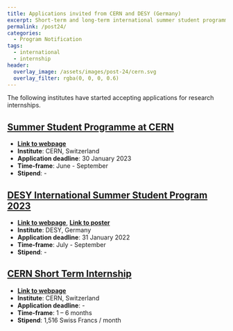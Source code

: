 ```yaml
---
title: Applications invited from CERN and DESY (Germany)
excerpt: Short-term and long-term international summer student programmes
permalink: /post24/
categories:
  - Program Notification
tags:
  - international
  - internship
header:
  overlay_image: /assets/images/post-24/cern.svg
  overlay_filter: rgba(0, 0, 0, 0.6)
---
```


The following institutes have started accepting applications for research internships.

## [Summer Student Programme at CERN](https://home.cern/summer-student-programme)

- [**Link to webpage**](https://home.cern/summer-student-programme)
- **Institute**: CERN, Switzerland
- **Application deadline**: 30 January 2023
- **Time-frame**: June - September
- **Stipend**: -

## [DESY International Summer Student Program 2023](https://www.desy.de/f/students/2023/SS23_poster_WEB.pdf)
 
- [**Link to webpage**](https://summerstudents.desy.de/), [**Link to poster**](https://www.desy.de/f/students/2023/SS23_poster_WEB.pdf)
- **Institute**: DESY, Germany
- **Application deadline**: 31 January 2022
- **Time-frame**: July - September
- **Stipend**: -

## [CERN Short Term Internship](https://www.smartrecruiters.com/CERN/743999862140011-short-term-internship-202)

- [**Link to webpage**](https://www.smartrecruiters.com/CERN/743999862140011-short-term-internship-2023)
- **Institute**: CERN, Switzerland
- **Application deadline**: -
- **Time-frame**: 1 – 6 months
- **Stipend**: 1,516 Swiss Francs / month
